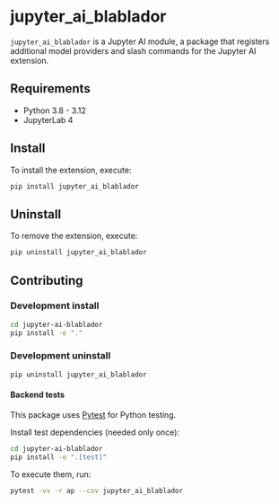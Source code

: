 # jupyter_ai_blablador

`jupyter_ai_blablador` is a Jupyter AI module, a package
that registers additional model providers and slash commands for the Jupyter AI
extension.

## Requirements

- Python 3.8 - 3.12
- JupyterLab 4

## Install

To install the extension, execute:

```bash
pip install jupyter_ai_blablador
```

## Uninstall

To remove the extension, execute:

```bash
pip uninstall jupyter_ai_blablador
```

## Contributing

### Development install

```bash
cd jupyter-ai-blablador
pip install -e "."
```

### Development uninstall

```bash
pip uninstall jupyter_ai_blablador
```

#### Backend tests

This package uses [Pytest](https://docs.pytest.org/) for Python testing.

Install test dependencies (needed only once):

```sh
cd jupyter-ai-blablador
pip install -e ".[test]"
```

To execute them, run:

```sh
pytest -vv -r ap --cov jupyter_ai_blablador
```
